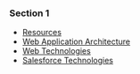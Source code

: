 ### Section 1

* [Resources](/salesforcedev/docs/section1-resources.html)
* [Web Application Architecture](/salesforcedev/docs/section2-4-web-application-architecture.html)
* [Web Technologies](/salesforcedev/docs/section2-5-web-technologies.html)
* [Salesforce Technologies](/salesforcedev/docs/section2-6-salesforce-technologies.html)


